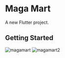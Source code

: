 # Maga Mart

A new Flutter project.

## Getting Started

![magamart](https://github.com/user-attachments/assets/249f7668-a0c3-4126-a2ec-6fd5d1d38273)
![magamart2](https://github.com/user-attachments/assets/f37c812e-fa15-40f8-b370-40666cf9c14b)

